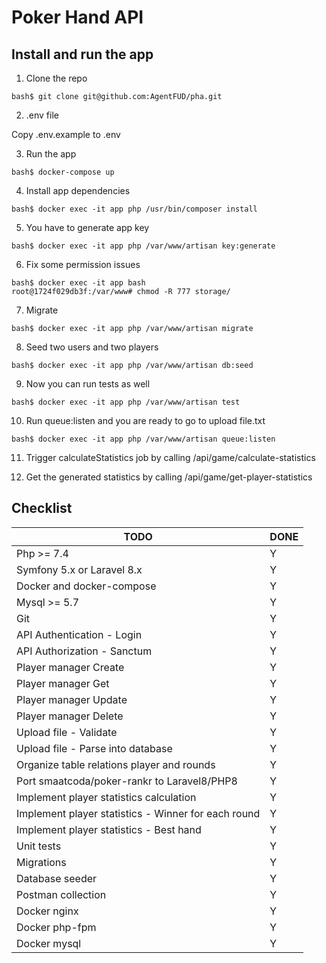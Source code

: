 # Poker Hand API

## Install and run the app

1. Clone the repo
```
bash$ git clone git@github.com:AgentFUD/pha.git
```

2. .env file

Copy .env.example to .env

3. Run the app
```
bash$ docker-compose up
```

4. Install app dependencies
```
bash$ docker exec -it app php /usr/bin/composer install
```

5. You have to generate app key
```
bash$ docker exec -it app php /var/www/artisan key:generate   
```

6. Fix some permission issues
```
bash$ docker exec -it app bash
root@1724f029db3f:/var/www# chmod -R 777 storage/
```

7. Migrate
```
bash$ docker exec -it app php /var/www/artisan migrate
```

8. Seed two users and two players
```
bash$ docker exec -it app php /var/www/artisan db:seed
```
9. Now you can run tests as well
```
bash$ docker exec -it app php /var/www/artisan test   
```

10. Run queue:listen and you are ready to go to upload file.txt
```
bash$ docker exec -it app php /var/www/artisan queue:listen
```

11. Trigger calculateStatistics job by calling /api/game/calculate-statistics

12. Get the generated statistics by calling /api/game/get-player-statistics


## Checklist
TODO | DONE
--- | ---
Php >= 7.4 | Y
Symfony 5.x or Laravel 8.x | Y
Docker and docker-compose | Y
Mysql >= 5.7 | Y
Git | Y
API Authentication - Login | Y
API Authorization - Sanctum | Y
Player manager Create | Y
Player manager Get | Y
Player manager Update | Y
Player manager Delete | Y
Upload file - Validate | Y
Upload file - Parse into database | Y
Organize table relations player and rounds | Y
Port smaatcoda/poker-rankr to Laravel8/PHP8 | Y
Implement player statistics calculation | Y
Implement player statistics - Winner for each round | Y
Implement player statistics - Best hand | Y
Unit tests | Y
Migrations | Y
Database seeder | Y
Postman collection | Y
Docker nginx | Y
Docker php-fpm | Y
Docker mysql | Y
